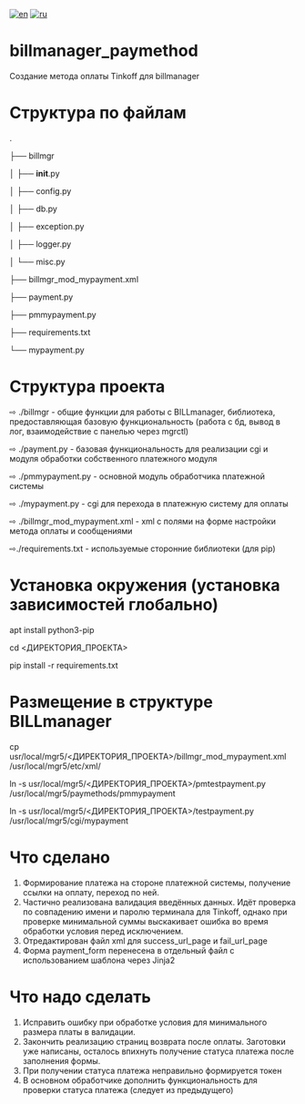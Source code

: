 [![en](https://img.shields.io/badge/lang-en-red.svg)](https://github.com/dogee4803/billmanager_paymethod/blob/main/README.en.md)
[![ru](https://img.shields.io/badge/lang-ru-blue.svg)](https://github.com/dogee4803/billmanager_paymethod/blob/main/README.md)
# billmanager_paymethod
Создание метода оплаты Tinkoff для billmanager 

# Структура по файлам
.

├── billmgr

│   ├── __init__.py

│   ├── config.py

│   ├── db.py

│   ├── exception.py

│   ├── logger.py

│   └── misc.py

├── billmgr_mod_mypayment.xml

├── payment.py

├── pmmypayment.py

├── requirements.txt

└── mypayment.py

# Структура проекта
⇨ ./billmgr - общие функции для работы с BILLmanager, библиотека, предоставляющая базовую функциональность (работа с бд, вывод в лог, взаимодействие с панелью через mgrctl)

⇨ ./payment.py - базовая функциональность для реализации cgi и модуля обработки собственного платежного модуля

⇨ ./pmmypayment.py - основной модуль обработчика платежной системы

⇨ ./mypayment.py - cgi для перехода в платежную систему для оплаты

⇨ ./billmgr_mod_mypayment.xml - xml с полями на форме настройки метода оплаты и сообщениями

⇨./requirements.txt - используемые сторонние библиотеки (для pip)

# Установка окружения (установка зависимостей глобально)
apt install python3-pip

cd <ДИРЕКТОРИЯ_ПРОЕКТА>

pip install -r requirements.txt

# Размещение в структуре BILLmanager
cp usr/local/mgr5/<ДИРЕКТОРИЯ_ПРОЕКТА>/billmgr_mod_mypayment.xml /usr/local/mgr5/etc/xml/

ln -s usr/local/mgr5/<ДИРЕКТОРИЯ_ПРОЕКТА>/pmtestpayment.py /usr/local/mgr5/paymethods/pmmypayment

ln -s usr/local/mgr5/<ДИРЕКТОРИЯ_ПРОЕКТА>/testpayment.py /usr/local/mgr5/cgi/mypayment

# Что сделано
1) Формирование платежа на стороне платежной системы, получение ссылки на оплату, переход по ней.
2) Частично реализована валидация введённых данных. Идёт проверка по совпадению имени и паролю терминала для Tinkoff, однако при проверке минимальной суммы выскакивает ошибка во время обработки условия перед исключением.
3) Отредактирован файл xml для success_url_page и fail_url_page
4) Форма payment_form перенесена в отдельный файл с использованием шаблона через Jinja2 

# Что надо сделать
1) Исправить ошибку при обработке условия для минимального размера платы в валидации.
2) Закончить реализацию страниц возврата после оплаты. Заготовки уже написаны, осталось впихнуть получение статуса платежа после заполнения формы.
3) При получении статуса платежа неправильно формируется токен
4) В основном обработчике дополнить функциональность для проверки статуса платежа (следует из предыдущего)
